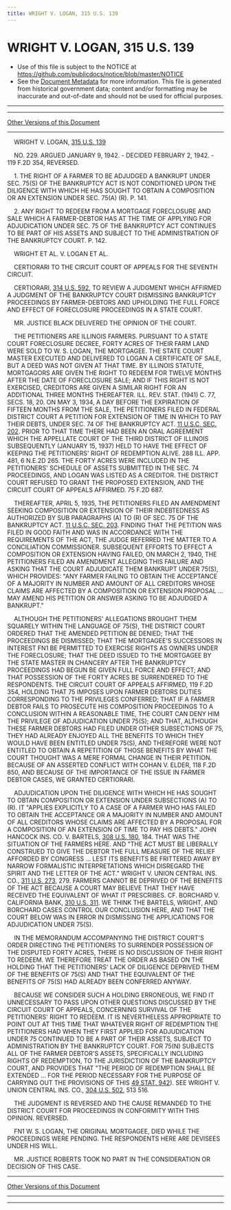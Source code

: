 ```yaml
---
title: WRIGHT V. LOGAN, 315 U.S. 139
---
```


# WRIGHT V. LOGAN, 315 U.S. 139

* Use of this file is subject to the NOTICE at https://github.com/publicdocs/notice/blob/master/NOTICE
* See the [Document Metadata](../../../index.md) for more information.
  This file is generated from historical government data; content and/or formatting may be inaccurate and out-of-date and should not be used for official purposes.

----------
----------

[Other Versions of this Document](https://publicdocs.github.io/go/links?ns=uslm-x&ref=%2Fus%2Fcourts%2Fscotus%2FusReporter%2F315%2F139)

----------

    WRIGHT V. LOGAN, [315 U.S. 139][/us/courts/scotus/usReporter/315/139]

    NO. 229.  ARGUED JANUARY 9, 1942.  - DECIDED FEBRUARY 2, 1942.  - 119 F.2D 354, REVERSED.

    1.  THE RIGHT OF A FARMER TO BE ADJUDGED A BANKRUPT UNDER SEC. 75(S) OF THE BANKRUPTCY ACT IS NOT CONDITIONED UPON THE DILIGENCE WITH WHICH HE HAS SOUGHT TO OBTAIN A COMPOSITION OR AN EXTENSION UNDER SEC. 75(A) (R).  P. 141.

    2.  ANY RIGHT TO REDEEM FROM A MORTGAGE FORECLOSURE AND SALE WHICH A FARMER-DEBTOR HAS AT THE TIME OF APPLYING FOR ADJUDICATION UNDER SEC. 75 OF THE BANKRUPTCY ACT CONTINUES TO BE PART OF HIS ASSETS AND SUBJECT TO THE ADMINISTRATION OF THE BANKRUPTCY COURT.  P. 142.

    WRIGHT ET AL. V. LOGAN ET AL.

    CERTIORARI TO THE CIRCUIT COURT OF APPEALS FOR THE SEVENTH CIRCUIT.

    CERTIORARI, [314 U.S. 592][/us/courts/scotus/usReporter/314/592], TO REVIEW A JUDGMENT WHICH AFFIRMED A JUDGMENT OF THE BANKRUPTCY COURT DISMISSING BANKRUPTCY PROCEEDINGS BY FARMER-DEBTORS AND UPHOLDING THE FULL FORCE AND EFFECT OF FORECLOSURE PROCEEDINGS IN A STATE COURT.

    MR. JUSTICE BLACK DELIVERED THE OPINION OF THE COURT.

    THE PETITIONERS ARE ILLINOIS FARMERS.  PURSUANT TO A STATE COURT FORECLOSURE DECREE, FORTY ACRES OF THEIR FARM LAND WERE SOLD TO W. S. LOGAN, THE MORTGAGEE.  THE STATE COURT MASTER EXECUTED AND DELIVERED TO LOGAN A CERTIFICATE OF SALE, BUT A DEED WAS NOT GIVEN AT THAT TIME.  BY ILLINOIS STATUTE, MORTGAGORS ARE GIVEN THE RIGHT TO REDEEM FOR TWELVE MONTHS AFTER THE DATE OF FORECLOSURE SALE; AND IF THIS RIGHT IS NOT EXERCISED, CREDITORS ARE GIVEN A SIMILAR RIGHT FOR AN ADDITIONAL THREE MONTHS THEREAFTER.  ILL. REV. STAT. (1941) C. 77, SECS. 18, 20.  ON MAY 3, 1934, A DAY BEFORE THE EXPIRATION OF FIFTEEN MONTHS FROM THE SALE, THE PETITIONERS FILED IN FEDERAL DISTRICT COURT A PETITION FOR EXTENSION OF TIME IN WHICH TO PAY THEIR DEBTS, UNDER SEC. 74 OF THE BANKRUPTCY ACT.  [11 U.S.C. SEC. 202][/us/usc/t11/s202].  PRIOR TO THAT TIME THERE HAD BEEN AN ORAL AGREEMENT WHICH THE APPELLATE COURT OF THE THIRD DISTRICT OF ILLINOIS SUBSEQUENTLY (JANUARY 15, 1937) HELD TO HAVE THE EFFECT OF KEEPING THE PETITIONERS' RIGHT OF REDEMPTION ALIVE.  288 ILL. APP. 481, 6 N.E.2D 265.  THE FORTY ACRES WERE INCLUDED IN THE PETITIONERS' SCHEDULE OF ASSETS SUBMITTED IN THE SEC. 74 PROCEEDINGS, AND LOGAN WAS LISTED AS A CREDITOR.  THE DISTRICT COURT REFUSED TO GRANT THE PROPOSED EXTENSION, AND THE CIRCUIT COURT OF APPEALS AFFIRMED.  75 F.2D 687.

    THEREAFTER, APRIL 5, 1935, THE PETITIONERS FILED AN AMENDMENT SEEKING COMPOSITION OR EXTENSION OF THEIR INDEBTEDNESS AS AUTHORIZED BY SUB PARAGRAPHS (A) TO (R) OF SEC. 75 OF THE BANKRUPTCY ACT.  [11 U.S.C. SEC. 203][/us/usc/t11/s203].  FINDING THAT THE PETITION WAS FILED IN GOOD FAITH AND WAS IN ACCORDANCE WITH THE REQUIREMENTS OF THE ACT, THE JUDGE REFERRED THE MATTER TO A CONCILIATION COMMISSIONER.  SUBSEQUENT EFFORTS TO EFFECT A COMPOSITION OR EXTENSION HAVING FAILED, ON MARCH 2, 1940, THE PETITIONERS FILED AN AMENDMENT ALLEGING THIS FAILURE AND ASKING THAT THE COURT ADJUDICATE THEM BANKRUPT UNDER 75(S), WHICH PROVIDES:  "ANY FARMER FAILING TO OBTAIN THE ACCEPTANCE OF A MAJORITY IN NUMBER AND AMOUNT OF ALL CREDITORS WHOSE CLAIMS ARE AFFECTED BY A COMPOSITION OR EXTENSION PROPOSAL  ...  MAY AMEND HIS PETITION OR ANSWER ASKING TO BE ADJUDGED A BANKRUPT."

    ALTHOUGH THE PETITIONERS' ALLEGATIONS BROUGHT THEM SQUARELY WITHIN THE LANGUAGE OF 75(S), THE DISTRICT COURT ORDERED THAT THE AMENDED PETITION BE DENIED; THAT THE PROCEEDINGS BE DISMISSED; THAT THE MORTGAGEE'S SUCCESSORS IN INTEREST  FN1  BE PERMITTED TO EXERCISE RIGHTS AS OWNERS UNDER THE FORECLOSURE; THAT THE DEED ISSUED TO THE MORTGAGEE BY THE STATE MASTER IN CHANCERY AFTER THE BANKRUPTCY PROCEEDINGS HAD BEGUN BE GIVEN FULL FORCE AND EFFECT; AND THAT POSSESSION OF THE FORTY ACRES BE SURRENDERED TO THE RESPONDENTS.  THE CIRCUIT COURT OF APPEALS AFFIRMED, 119 F.2D 354, HOLDING THAT 75 IMPOSES UPON FARMER DEBTORS DUTIES CORRESPONDING TO THE PRIVILEGES CONFERRED; THAT IF A FARMER DEBTOR FAILS TO PROSECUTE HIS COMPOSITION PROCEEDINGS TO A CONCLUSION WITHIN A REASONABLE TIME, THE COURT CAN DENY HIM THE PRIVILEGE OF ADJUDICATION UNDER 75(S); AND THAT, ALTHOUGH THESE FARMER DEBTORS HAD FILED UNDER OTHER SUBSECTIONS OF 75, THEY HAD ALREADY ENJOYED ALL THE BENEFITS TO WHICH THEY WOULD HAVE BEEN ENTITLED UNDER 75(S), AND THEREFORE WERE NOT ENTITLED TO OBTAIN A REPETITION OF THOSE BENEFITS BY WHAT THE COURT THOUGHT WAS A MERE FORMAL CHANGE IN THEIR PETITION.  BECAUSE OF AN ASSERTED CONFLICT WITH COHAN V. ELDER, 118 F.2D 850, AND BECAUSE OF THE IMPORTANCE OF THE ISSUE IN FARMER DEBTOR CASES, WE GRANTED CERTIORARI.

    ADJUDICATION UPON THE DILIGENCE WITH WHICH HE HAS SOUGHT TO OBTAIN COMPOSITION OR EXTENSION UNDER SUBSECTIONS (A) TO (R).  IT "APPLIES EXPLICITLY TO A CASE OF A FARMER WHO HAS FAILED TO OBTAIN THE ACCEPTANCE OR A MAJORITY IN NUMBER AND AMOUNT OF ALL CREDITORS WHOSE CLAIMS ARE AFFECTED BY A PROPOSAL FOR A COMPOSITION OF AN EXTENSION OF TIME TO PAY HIS DEBTS."  JOHN HANCOCK INS. CO. V. BARTELS, [308 U.S. 180][/us/courts/scotus/usReporter/308/180], 184.  THAT WAS THE SITUATION OF THE FARMERS HERE.  AND "THE ACT MUST BE LIBERALLY CONSTRUED TO GIVE THE DEBTOR THE FULL MEASURE OF THE RELIEF AFFORDED BY CONGRESS  ...  LEST ITS BENEFITS BE FRITTERED AWAY BY NARROW FORMALISTIC INTERPRETATIONS WHICH DISREGARD THE SPIRIT AND THE LETTER OF THE ACT."  WRIGHT V. UNION CENTRAL INS. CO., [311 U.S. 273][/us/courts/scotus/usReporter/311/273], 279.  FARMERS CANNOT BE DEPRIVED OF THE BENEFITS OF THE ACT BECAUSE A COURT MAY BELIEVE THAT THEY HAVE RECEIVED THE EQUIVALENT OF WHAT IT PRESCRIBES.  CF. BORCHARD V. CALIFORNIA BANK, [310 U.S. 311][/us/courts/scotus/usReporter/310/311].  WE THINK THE BARTELS, WRIGHT, AND BORCHARD CASES CONTROL OUR CONCLUSION HERE, AND THAT THE COURT BELOW WAS IN ERROR IN DISMISSING THE APPLICATIONS FOR ADJUDICATION UNDER 75(S).

    IN THE MEMORANDUM ACCOMPANYING THE DISTRICT COURT'S ORDER DIRECTING THE PETITIONERS TO SURRENDER POSSESSION OF THE DISPUTED FORTY ACRES, THERE IS NO DISCUSSION OF THEIR RIGHT TO REDEEM.  WE THEREFORE TREAT THE ORDER AS BASED ON THE HOLDING THAT THE PETITIONERS' LACK OF DILIGENCE DEPRIVED THEM OF THE BENEFITS OF 75(S) AND THAT THE EQUIVALENT OF THE BENEFITS OF 75(S) HAD ALREADY BEEN CONFERRED ANYWAY.

    BECAUSE WE CONSIDER SUCH A HOLDING ERRONEOUS, WE FIND IT UNNECESSARY TO PASS UPON OTHER QUESTIONS DISCUSSED BY THE CIRCUIT COURT OF APPEALS, CONCERNING SURVIVAL OF THE PETITIONERS' RIGHT TO REDEEM.  IT IS NEVERTHELESS APPROPRIATE TO POINT OUT AT THIS TIME THAT WHATEVER RIGHT OF REDEMPTION THE PETITIONERS HAD WHEN THEY FIRST APPLIED FOR ADJUDICATION UNDER 75 CONTINUED TO BE A PART OF THEIR ASSETS, SUBJECT TO ADMINISTRATION BY THE BANKRUPTCY COURT.  FOR 75(N) SUBJECTS ALL OF THE FARMER DEBTOR'S ASSETS, SPECIFICALLY INCLUDING RIGHTS OF REDEMPTION, TO THE JURISDICTION OF THE BANKRUPTCY COURT, AND PROVIDES THAT "THE PERIOD OF REDEMPTION SHALL BE EXTENDED  ...  FOR THE PERIOD NECESSARY FOR THE PURPOSE OF CARRYING OUT THE PROVISIONS OF THIS [49 STAT. 942][/us/stat/49/942]).  SEE WRIGHT V. UNION CENTRAL INS. CO., [304 U.S. 502][/us/courts/scotus/usReporter/304/502], 513 516.

    THE JUDGMENT IS REVERSED AND THE CAUSE REMANDED TO THE DISTRICT COURT FOR PROCEEDINGS IN CONFORMITY WITH THIS OPINION.  REVERSED.

    FN1  W. S. LOGAN, THE ORIGINAL MORTGAGEE, DIED WHILE THE PROCEEDINGS WERE PENDING.  THE RESPONDENTS HERE ARE DEVISEES UNDER HIS WILL.

    MR. JUSTICE ROBERTS TOOK NO PART IN THE CONSIDERATION OR DECISION OF THIS CASE.

----------

[Other Versions of this Document](https://publicdocs.github.io/go/links?ns=uslm-x&ref=%2Fus%2Fcourts%2Fscotus%2FusReporter%2F315%2F139)

----------
----------

[/us/courts/scotus/usReporter/315/139]: https://publicdocs.github.io/go/links?ns=uslm-x&ref=%2Fus%2Fcourts%2Fscotus%2FusReporter%2F315%2F139
[/us/courts/scotus/usReporter/314/592]: https://publicdocs.github.io/go/links?ns=uslm-x&ref=%2Fus%2Fcourts%2Fscotus%2FusReporter%2F314%2F592
[/us/usc/t11/s202]: https://publicdocs.github.io/go/links?ns=uslm&ref=%2Fus%2Fusc%2Ft11%2Fs202
[/us/usc/t11/s203]: https://publicdocs.github.io/go/links?ns=uslm&ref=%2Fus%2Fusc%2Ft11%2Fs203
[/us/courts/scotus/usReporter/308/180]: https://publicdocs.github.io/go/links?ns=uslm-x&ref=%2Fus%2Fcourts%2Fscotus%2FusReporter%2F308%2F180
[/us/courts/scotus/usReporter/311/273]: https://publicdocs.github.io/go/links?ns=uslm-x&ref=%2Fus%2Fcourts%2Fscotus%2FusReporter%2F311%2F273
[/us/courts/scotus/usReporter/310/311]: https://publicdocs.github.io/go/links?ns=uslm-x&ref=%2Fus%2Fcourts%2Fscotus%2FusReporter%2F310%2F311
[/us/stat/49/942]: https://publicdocs.github.io/go/links?ns=uslm&ref=%2Fus%2Fstat%2F49%2F942
[/us/courts/scotus/usReporter/304/502]: https://publicdocs.github.io/go/links?ns=uslm-x&ref=%2Fus%2Fcourts%2Fscotus%2FusReporter%2F304%2F502


